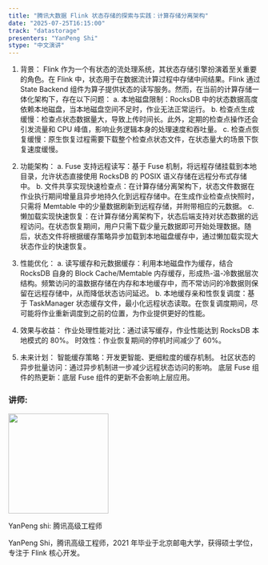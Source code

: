 ```yaml
---
title: "腾讯大数据 Flink 状态存储的探索与实践：计算存储分离架构"
date: "2025-07-25T16:15:00"
track: "datastorage"
presenters: "YanPeng Shi"
stype: "中文演讲"
---
```


1. 背景：
Flink 作为一个有状态的流处理系统，其状态存储引擎扮演着至关重要的角色。在 Flink 中，状态用于在数据流计算过程中存储中间结果。Flink 通过 State Backend 组件为算子提供状态的读写服务。然而，在当前的计算存储一体化架构下，存在以下问题：
  a. 本地磁盘限制：RocksDB 中的状态数据高度依赖本地磁盘，当本地磁盘空间不足时，作业无法正常运行。
  b. 检查点生成缓慢：检查点状态数据量大，导致上传时间长。此外，定期的检查点操作还会引发流量和 CPU 峰值，影响业务逻辑本身的处理速度和吞吐量。
  c. 检查点恢复缓慢：原生恢复过程需要下载整个检查点状态文件，在状态量大的场景下恢复速度缓慢。

2. 功能架构：
  a. Fuse 支持远程读写：基于 Fuse 机制，将远程存储挂载到本地目录，允许状态直接使用 RocksDB 的 POSIX 语义存储在远程分布式存储中。
  b. 文件共享实现快速检查点：在计算存储分离架构下，状态文件数据在作业执行期间增量且异步地持久化到远程存储中。在生成作业检查点快照时，只需将 Memtable 中的少量数据刷新到远程存储，并附带相应的元数据。
  c. 懒加载实现快速恢复：在计算存储分离架构下，状态后端支持对状态数据的远程访问。在状态恢复期间，用户只需下载少量元数据即可开始处理数据。随后，状态文件将根据缓存策略异步加载到本地磁盘缓存中，通过懒加载实现大状态作业的快速恢复。

3. 性能优化：
  a. 读写缓存和元数据缓存：利用本地磁盘作为缓存，结合 RocksDB 自身的 Block Cache/Memtable 内存缓存，形成热-温-冷数据层次结构。频繁访问的温数据存储在内存和本地缓存中，而不常访问的冷数据则保留在远程存储中，从而降低状态访问延迟。
  b. 本地缓存亲和性恢复调度：基于 TaskManager 状态缓存文件，最小化远程状态读取。在恢复调度期间，尽可能将作业重新调度到之前的位置，为作业提供更好的性能。

4. 效果与收益：
作业处理性能对比：通过读写缓存，作业性能达到 RocksDB 本地模式的 80%。
时效性：作业恢复期间的停机时间减少了 60%。

5. 未来计划：
智能缓存策略：开发更智能、更细粒度的缓存机制。
社区状态的异步批量访问：通过异步机制进一步减少远程状态访问的影响。
底层 Fuse 组件的热更新：底层 Fuse 组件的更新不会影响上层应用。

### 讲师:

<img src="https://sessionize.com/image/8ab3-400o400o1-J6rdbW4HhzZRzSqmcX56bS.jpg" width="200" /><br/>

YanPeng shi: 腾讯高级工程师

YanPeng Shi，腾讯高级工程师，2021 年毕业于北京邮电大学，获得硕士学位，专注于 Flink 核心开发。